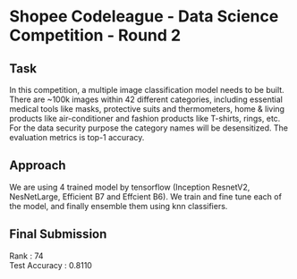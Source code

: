 # Shopee Codeleague - Data Science Competition - Round 2

## Task
In this competition, a multiple image classification model needs to be built. There are ~100k images within 42 different categories, including essential medical tools like masks, protective suits and thermometers, home & living products like air-conditioner and fashion products like T-shirts, rings, etc. For the data security purpose the category names will be desensitized. The evaluation metrics is top-1 accuracy.

## Approach
We are using 4 trained model by tensorflow (Inception ResnetV2, NesNetLarge, Efficient B7 and Effcient B6). We train and fine tune each of the model, and finally ensemble them using knn classifiers.

## Final Submission
Rank : 74
<br /> 
Test Accuracy : 0.8110
